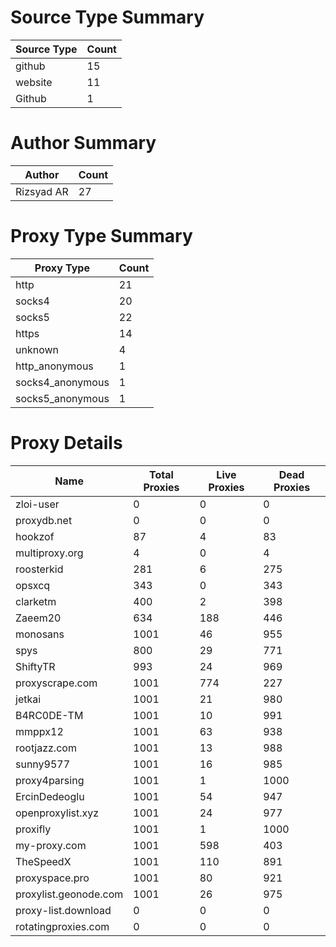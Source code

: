# Source Type Summary

| Source Type | Count |
|-------------|-------|
| github | 15 |
| website | 11 |
| Github | 1 |


# Author Summary

| Author | Count |
|--------|-------|
| Rizsyad AR | 27 |


# Proxy Type Summary

| Proxy Type | Count |
|------------|-------|
| http | 21 |
| socks4 | 20 |
| socks5 | 22 |
| https | 14 |
| unknown | 4 |
| http_anonymous | 1 |
| socks4_anonymous | 1 |
| socks5_anonymous | 1 |


# Proxy Details

| Name | Total Proxies | Live Proxies | Dead Proxies |
|------|---------------|--------------|---------------|
| zloi-user | 0 | 0 | 0 |
| proxydb.net | 0 | 0 | 0 |
| hookzof | 87 | 4 | 83 |
| multiproxy.org | 4 | 0 | 4 |
| roosterkid | 281 | 6 | 275 |
| opsxcq | 343 | 0 | 343 |
| clarketm | 400 | 2 | 398 |
| Zaeem20 | 634 | 188 | 446 |
| monosans | 1001 | 46 | 955 |
| spys | 800 | 29 | 771 |
| ShiftyTR | 993 | 24 | 969 |
| proxyscrape.com | 1001 | 774 | 227 |
| jetkai | 1001 | 21 | 980 |
| B4RC0DE-TM | 1001 | 10 | 991 |
| mmppx12 | 1001 | 63 | 938 |
| rootjazz.com | 1001 | 13 | 988 |
| sunny9577 | 1001 | 16 | 985 |
| proxy4parsing | 1001 | 1 | 1000 |
| ErcinDedeoglu | 1001 | 54 | 947 |
| openproxylist.xyz | 1001 | 24 | 977 |
| proxifly | 1001 | 1 | 1000 |
| my-proxy.com | 1001 | 598 | 403 |
| TheSpeedX | 1001 | 110 | 891 |
| proxyspace.pro | 1001 | 80 | 921 |
| proxylist.geonode.com | 1001 | 26 | 975 |
| proxy-list.download | 0 | 0 | 0 |
| rotatingproxies.com | 0 | 0 | 0 |
